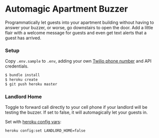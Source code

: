 # Automagic Apartment Buzzer
Programmatically let guests into your apartment building without having to answer your buzzer, or worse, go downstairs to open the door. Add a little flair with a welcome message for guests and even get text alerts that a guest has arrived.

### Setup
Copy `.env.sample` to `.env`, adding your own [Twilio phone number](https://www.twilio.com/help/faq/phone-numbers) and API credentials.

```sh
$ bundle install
$ heroku create
$ git push heroku master
```

### Landlord Home
Toggle to forward call directly to your cell phone if your landlord will be testing the buzzer. If set to false, it will automagically let your guests in.

Set with [heroku config vars](https://devcenter.heroku.com/articles/config-vars):
```sh
heroku config:set LANDLORD_HOME=false
```
